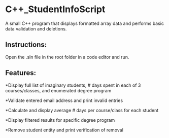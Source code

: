 # C++_StudentInfoScript

A small C++ program that displays formatted array data and performs basic data validation and deletions.

## **Instructions:**

Open the .sln file in the root folder in a code editor and run.

## **Features:**

*Display full list of imaginary students, # days spent in each of 3 courses/classes, and enumerated degree program

*Validate entered email address and print invalid entries

*Calculate and display average # days per course/class for each student

*Display filtered results for specific degree program 

*Remove student entity and print verification of removal
